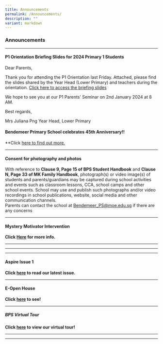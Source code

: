 ```yaml
---
title: Announcements
permalink: /Announcements/
description: ""
variant: markdown
---
```

### Announcements

***
#### P1 Orientation Briefing Slides for 2024 Primary 1 Students
   
Dear Parents,

Thank you for attending the P1 Orientation last Friday. Attached, please find the slides shared by the Year Head (Lower Primary) and teachers during the orientation. [Click here to access the briefing slides](https://drive.google.com/drive/folders/1wOfVkyKAG5xMhEcPOXRAZiVNTKojTVmn?usp=sharing)

We hope to see you at our P1 Parents' Seminar on 2nd January 2024 at 8 AM.

Best regards,

Mrs Juliana Png
Year Head, Lower Primary

#### Bendemeer Primary School celebrates 45th Anniversary!!
**Click [here to find out more.](https://drive.google.com/file/d/1HSdBDQl-9U5EZrRA8fAAIbAz40ryfvsU/view?usp=sharing)

***
#### Consent for photography and photos

With reference to **Clause 9, Page 15 of BPS Student Handbook** and **Clause N, Page 33 of MK Family Handbook**, photograph(s) or video image(s) of students and parents/guardians may be captured during school activities and events such as classroom lessons, CCA, school camps and other school events. School may use and publish such photographs and/or video recordings in school publications, website, social media and other communication channels.  
Parents can contact the school at [Bendemeer_PS@moe.edu.sg](mailto:Bendemeer_PS@moe.edu.sg) if there are any concerns

***

#### Mystery Motivator Intervention

**Click [Here](https://moe-bendemeerpri-staging.netlify.app/our-people/for-parents/parents-engagement-resources/mlu/mmi) for more info.**

***



***



***

#### Aspire Issue 1

**Click [here](https://moe-bendemeerpri-staging.netlify.app/about-us/aspire-newsletter) to read our latest issue.**

***

#### E-Open House

**Click [here](https://moe-bendemeerpri-staging.netlify.app/about-us/the-bendemeer-experience) to see!**

***

##### BPS Virtual Tour

**Click [here](https://moe-bendemeerpri-staging.netlify.app/about-us/virtual-tour-of-bps) to view our virtual tour!**

***

***